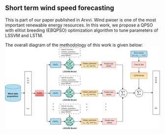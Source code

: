 ## Short term wind speed forecasting
This is part of our paper published in Arxvi. Wind pwoer is one of the most important renewable energy resources. In this work, we propose a QPSO with elitist breeding (EBQPSO) optimization algorithm to tune parameters of LSSVM and LSTM.

The overall diagram of the methodology of this work is given below:
![Methodology](methedology_diag.png)
